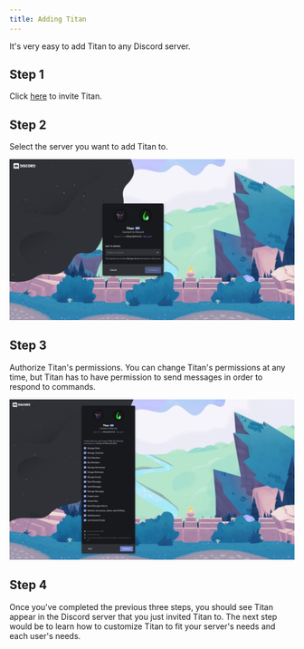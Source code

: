 ```yaml
---
title: Adding Titan
---
```


It's very easy to add Titan to any Discord server.

## Step 1
Click [here](https://whix100.github.io/r/titan) to invite Titan.

## Step 2
Select the server you want to add Titan to.

![Select Server](/img/docs/add/servers.png)

## Step 3
Authorize Titan's permissions. You can change Titan's permissions at any time, but Titan has to have permission to send messages in order to respond to commands.

![Select Server](/img/docs/add/permissions.png)

## Step 4
Once you've completed the previous three steps, you should see Titan appear in the Discord server that you just invited Titan to. The next step would be to learn how to customize Titan to fit your server's needs and each user's needs.